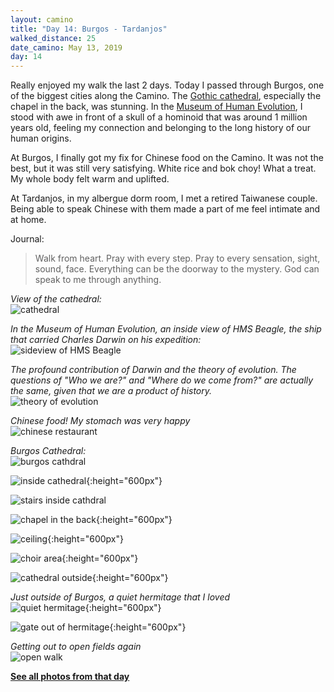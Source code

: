 ```yaml
---
layout: camino
title: "Day 14: Burgos - Tardanjos"
walked_distance: 25
date_camino: May 13, 2019
day: 14
---
```


Really enjoyed my walk the last 2 days. Today I passed through Burgos, one of the biggest cities along the Camino. The [Gothic cathedral](https://en.wikipedia.org/wiki/Burgos_Cathedral), especially the chapel in the back, was stunning.  In the [Museum of Human Evolution](https://en.wikipedia.org/wiki/Museum_of_Human_Evolution), I stood with awe in front of a skull of a hominoid that was around 1 million years old, feeling my connection and belonging to the long history of our human origins.

At Burgos, I finally got my fix for Chinese food on the Camino. It was not the best, but it was still very satisfying. White rice and bok choy! What a treat. My whole body felt warm and uplifted.

At Tardanjos, in my albergue dorm room, I met a retired Taiwanese couple. Being able to speak Chinese with them made a part of me feel intimate and at home.

Journal:
> Walk from heart. Pray with every step. Pray to every sensation, sight, sound, face. Everything can be the doorway to the mystery. God can speak to me through anything. 

*View of the cathedral:*  
![cathedral](https://lh3.googleusercontent.com/_PFn-NAoQy7TAtX9y68WGbwpxMQqqEIioLIc41MXPJW9ylBqUE6nS0xUbwA_H_Zi7XqVkq7z2w2Jzw6twCspqdV29R3g9qEKNmSdjEl9VaTDCVJmJF9_BQm74wK3rqKWzG2CSduUoRyOQmp2UYi_D1JL-K3WYpx53-3AP9wr3TQgFxiJd69Wz7ELrMi60vAHih9_FcV-rQRruy1R9b88WJsADg_HtfdxMBmK6nDPJYgcOjvpsVeCV0Mo1_xK3A6xyRaem9gkpGTRyp7JI612lkG7jNeelAH6Xkiddk_SMiRKYlVt8QHvM5YPSdQtCJHTMFxJ-Zb4G3uuL6UPtA7ZtVpHAUY0AloP8zCp0DMlL58HEsyUcyUbSsNk7c-KUiGCDBvm0MnGMcRYvvP-RBoFOktsZG39aWDXqbTG2ezTL5YQL9mjXsy4-E0ktdmLSwZE6GFTicGnW6wR2pm5kbxtwJKw6np6YvFzTEiIDMC4FqPL6IPJH3dPoGBTi7X8cma13JA-USnSJio9rOqEOv-XdexnP6Pt3901U0LRgvx2LDXQ7YQ_i-IHLd9RcmMnL27LZ4zu6lS6syp2ld-W6MjkizJLV1TLtZpisiQuyR5oe9K5171fUrfQYEMG83k8KR17sGp8D9zfrsFX40-DGPoZSTggyTRUdYLPReFYdYScGdV9za-KTZp1_QJgNCsSzTq28CupJz-o764QI9btEOtceN1ZupdGHSm19BAFKbZY43LfA5OulJBj3hY=w749-h426-no?authuser=0)

*In the Museum of Human Evolution, an inside view of HMS Beagle, the ship that carried Charles Darwin on his expedition:*  
![sideview of HMS Beagle](https://lh3.googleusercontent.com/toGJNY7CfT4w-2OYzgezCVCYu7ASk6-8xMXYE-RcmtLzGREWGdOOtaptz572nbq6W8E96VKFIE7-fSMKzTcLaJz7Wj6PAreGkZAr-eV9LOj6i0cV2-afWAyoPfxRNqpQhjNRD-E_NQebV_dKDTxo6DOqHqVmFpNfhXyxX4Z8lXjVuVJ5wR5-Ob6kwY5lTsscVakiLJZatqo1zbQMw8uizfCZ8_LTGKRKZbQK-k7WFlBhWofHnNvhuLUBx-cXYZ0Vv4v_q7OW_lyHEFa1ZDRE7zWgY2yN4l_LlJ-FzmTX53mlvUlEpvlJscyPXPgFatA1MPMoSI2YOZRZKM6rnY-SIyzVApyGa6DeyydxQKaR_kLSsxmgLf29Wr12o9yrywotzfG3ydEOcX2DG81JINF6JmNsxvFiUF9qRq6I7SrRbVo-DmEASYpOb9ER0Cq-xSKL5D_UmWkC94Qgq2kHXsDhjsMDVA0gXxXatBsB9SMmy3y7y8fgoQPjQ4W_OcBfr5Xw6WZUR7qI0mr-zOCdKOb7C4_DK2F_zFhBTpV9qGlqB51-r6xCUijliPYQaeU-38Q6NgrLsXF33rZWrqj4FdLd-aYhL-udyUY4DVG9WUwEUgTLQPcW3LdmLTkoRITFOACkmTt27anL0HxbzSfpr1wY8v3Tkx_B4jmqGxLOwxpGFGfe1zEr3bvzvMKeBLD-56qS_eOX06sNC28nvfrcRcJrr-pEEhhHKENBaNAveDx2ZxRGnsMk1UaRtoU=w2500-h1406-no?authuser=0)

*The profound contribution of Darwin and the theory of evolution. The questions of "Who we are?" and "Where do we come from?" are actually the same, given that we are a product of history.*  
![theory of evolution](https://lh3.googleusercontent.com/lQpQzc0_gAXgNzYStcpqV94YlVd7WnawOj83qJAOvD_7R33U85WEFKn_WibYXZHZmDBMZlLHkJhsY5lPPxNTvIKnPvHsgB_RXfmgbfKcZ2vpOdruWB7WkzvECbe9abgOjaxUnVjpjbWgSxaLW46uMc0R5AWHRizNoy2CLmdaFaZuYcWtLvPDWugmTF1-vzQEb-wPAHF6_krgPWZh5bqAoDBeoBfRnu74gAAMHt5sUssQHce25wsWC3yMcC8qDLPGpZlmrN-VK_rYKajCZM7Fm857k99xMzRM4mWDq1ngJ39YtUFu8EW-0mN9YvSay_xTVHhDOlqH-bPXcToH1GyPl5WX3DFWKtVjFz64GhGwPpd7__gPZAzFU5Wswj0RzYfSmmtsmewyuF6W_1Oh9B_xHfU-vZa-HASxe7sLSzcN0GgbCrDeuvjHOUyKNdRQoUUKMyTsoKGazcuAMOade4a0FOQ7rWajGAO5Ta0s3Tsxyd7BSot9LUmVWVeUa3BZNZb6oSqzngrmGAiiAAbhMaoxURzY9a53f4-i8pHxehnyyv_8T7qm9IL2uRV8Sk9MWH9xadnJ0N4puHm23p-Z0JLzyvWLOABIFduGSaUgtlFL-POJxiAtYrUf_eA0db6YlPMRnMN1aHnLOudxSKKfnLzxFpNA9sDQ3BX1xh1zDfvC9gRYKaKqUXO_2gS_G7TnXN5SZ8c_RGDGXonOmQl6--FHm15Xo9cd9bx8C79hvQLRFKXI9NHpbv8eML0=w792-h1406-no?authuser=0)

*Chinese food! My stomach was very happy*  
![chinese restaurant](https://lh3.googleusercontent.com/2ZwSlGPgdAt1BhI1uqYKpMnCL2NggmO0MLVJx1GQVUegtm8ZLJvvM43sh3iTfLLW9e5mBGQrmwCdMQ7ZvXZlQLEzu9C1ANIS7cVJ0xDEGu_aBB80NDKCUHK4VEvb2oRF01BMKQH8fV6wurKBDGRBX4I8XLKyJK44W4C2Uo1v7dSjEgD4OznWc9fbcSl0KTs4nuO7fPtCIrJXljPH67WtGHkKqDCyNMBk50JGFm-9pzaFwgKE64BuTJtABn9eraNoCmUoCMX_SwPI90_moeJ2KWBROLdjq7Jimu3TBgx75GL6zE9lS2xAK49SnwK_LsMXfNUATt8vkaMYi4HJzBtKCG10lEr3cZyUHv-p07KwOcEnDhQn0DDiR9Xx_y8eKCT4xrhrspSw-sZV33l5FgioYzS2L_ZN5csb1UtjoggRpagf1VddgY3QICgTYIHrzSrQzDYzw3If1I8XYN2yv5v8gTi0jR2qFOITuYx-UdjLGucJoFPTri3BQPGWeGo8bNIO0LJ4qG85dCh-guAYovIA1a23Ns7Q-6PTeOX-OyH6m_AtXXapz4DYrgByNTIvAfpz_pOt3GPwVGUBeFnK7RFVt4bcCAsN_YAjiuuO74XV6DKaH31RdyyO6ThxhTxTHkYzHUxUDICTVjjQNDePS5b-oAE4bDIB5B6tm9UuY_IIDNy5-oHUwj_cVSLSFNKtiS1Peaplu4cqvRy1BX6YFmgSCrLXnv_g95v2egiK7146OUkqhd3hz36QZes=w2500-h1406-no?authuser=0)

*Burgos Cathedral:*  
![burgos cathdral](https://lh3.googleusercontent.com/86xEY543xsmOmlt5dBrLYgC2EVGvsUiV_W3-tprnM6lQl9oP2wz3MAqWM3Y6gs1PthN2C5kpVAuYV0YYtEFilt1ViVN9u9KjXo2YQiwEZZ2RB5pNJWwXRXwuFXCvghNf31uZEp8krTXFqOtrPdGW0AdrtK47-yZ9FU2oCi5hhAR3ZjwscbiS2rpXJpd_TGRpmu3bae-R-WinlTB5pnUkStOzYKYC6E3nD-HlCMgZCBCpOY5ays4CV1b1wyVz24PRjOfsGJXE0xyt7FdsYjBQLLeDRVYcBZJwmDOTmG3XJWf7F2uoCp3yLK35Vy3Fsz3GFYkinJ5cMT4l8TUfNMhqJgExnmANMSW-ojzYOQ8ic-PBaUYfKQuL1TokcNjSOaS5WIp4Wb0tjhvkGhi6KUXcbVLGuziJNjMhv2yYief56Vk7bRlOoMwRTOPXfFm_bSv1hpM7qxUq-IPrMEQ6699SAXVFPU5epQfSuQQXQcTVV3ZPhhXzPa5zY72c2MJohhl2cB_ZZR9FXDiaWirfTSJi-hbLU9SrBcVCNu524I3GRRT-TuquhtTsV9u_qY_jEAziTRFiKk9jxH0DodSCOMsbLBPv5r6DUZeUr7MBpoLwuJx409vwCSB0addlxamhV7VIwdLs7XzAP7Mi2fOnENzO657RwbX2zs8itjp2WQm2AKdp8jLRZzewgVbkhr3T2A448myfkaG9XtxA7MNH_Q7jfd2KuHPBfN5leGJg7gf2iNwubYp70kLEJn4=w2500-h1406-no?authuser=0)

![inside cathedral](https://lh3.googleusercontent.com/lA7Ybfp6It7gpoMQIgw_p5IQGxgrbod5MJei5SxBcm2mcGGSirZuxnYFjyVqL6fv5Rz-tA-_TjcPosU_AaYecYmlu-boFFsHjEd8J5msEZJ8l7XUpvrjr3efQgcRQ0WnErHLL6QXAu6OpMirxKhU9ErtFw8TgXfldVVPjlmdq-DhUmTWwqzSbVmAta8_Plc-Izf1eHRyBOQ_GiqH_MsHz9wajzQHIFQjtnDPjwVUoipGc8HkjFkGBhlF8ns__W4aftp_vbG4jpK_1taXOqu_yadLUV5F3OTH3M6reJ15_35vPGf3N-Y14XezIJXn32CXGN_S-O42HFLBXJPrny6cRIiexGJRB1UbZwgn6SN3JPz0ieUc-cCj5w9GWnTLiIacZr-3O8FhuFUtVOqIc6tc7NPzgpCX5gyD96jegIKbV2IFTnBMItO9ZawcsYBRm-Vd_hWGyMYFFP4-0v80_aZ_xLnHhLYZg4bmbmZsv8cK4VapzN7beDhihAaNkbqv4whJuw4iSyBWqpFBtCOkau0gQFBfq8W1Ti8WtwSbI7pQxIhp8EjiYyvKATIKGbanwKJ3goNfnYs_XbDb18UdEZ34LtSsL7vaO-NV9SIf3aSKGJk1gVUNFyadCHjoMKXIJmLjOdDvnF0ZtdRovHFYrmduXbSu8N9UgKE-VZ13Zdkm9RAdTIGRdXG36sCZoHbXxU_J5IxiZHtglNLa71Txc3IREwB9tepv7xp2aQNS4ZS23knENB7IKuRb3rE=w792-h1406-no?authuser=0){:height="600px"}

![stairs inside cathdral](https://lh3.googleusercontent.com/j4nFWXmZytdOvtDXYI_fqyrHBHxFaBhyEgG-pfyQr0iTTdlPv27gfwzgQ0Gp3sGURkYE1FWxYD-Ie3aRwhfOzet_bOqmbRXVHrKr7gjq4G0jsKdxxyGHGentmvOGe7KJZ6an5Y93n4QHvsvtkQdv91RJxGPIpkw8Aql082kMfuNYBUGnS517k7eMgvgq8gnE3--T_5BiUI5BsoN8tRbadkzFNaZk9rqiDWVHhsdBBgtuq577lChllfzbVwcDU8iOEElBCmAiEkNi-oaFZKQm1Pf3MxwPOwp6SbNJsSdjXvo3otscfdV-wx_CbBKms4UsnX12q_HWHrhM_v0Id7gPjKpj6cSNtBWlqslF9zd0K6ymIVVS2TP8d2a8hU4rUMITHoEWpe_YLoV7lqiAZJiTWGOb8AVIrIHBHM_q95gQ7DouwIyYIK9dhMfTz_7KcTuB9sTG1wP8Ga7W8J59HZFgHivZOUWgw6q5o_v9ThSqCDQ4MVR5sfhdgs8bMmWqk0EfXNRSD6jparBiXMXCzwWjTytl1j6WHk_LjKhnEg57sv4zbOYO7ejIRGq2k-ZSkn2ZkOJigWuw1_yr_jvGCWgQsBLqa4C4gvWOzjifdrEdsjOo5rcFOaXqPxkIp8g8JK0XfhXbAIRV5NbLSZ_c9gv0u8UjD68fpY4oSHzOOlMTD4VVqHig9YvF8BlRDqC2G0mww17NcYdpJiSJQQ50p_h21eHrPghD0JxGEzqMJ9XA9mHpUALE5piOK8g=w2500-h1406-no?authuser=0)

![chapel in the back](https://lh3.googleusercontent.com/6mt7fQ8RhHTJhxnEltNmbLFhQDo-vQtyVgXGeprQSrtP9uttPvtGyb51OMh1fudhEtAoHTJMRxuJldjWXrvll3-vCGfG-Q48CEeXv0FU2zvVxI9BxX3zI0Q6EqvPixdSXgVPwezbSEtdxCby4RgIYNNzLnnVdzHorU0ZhBVnxLtShMP3f6ZcOifBVeYzRaE2VVZUR7PUqH1F_KnXpBztUbB_y4ixOmukeK1cIS5WRaEuiyo5utuuwGHdlw9VHf7Yh5a0A8Ckvjc24Tx8k0eyWFToFzu0n4D3spIULyjBAT8V6BQw56txyyFaWfBovd0e6QPkAH9FqJ6UcBP9RYBbZ5LgHsOKHmdQcCGbGMMX7EHKfT7Foo2A1CzR3b9J3rnW83NVs4E4nalvXAUWB57ts-6bfRokn7Hj1yKleotd1zu4A57rPZW3De1Nqu3LptaVX4MQtPox1b7oNiQb6ZKsU4ezUCo3lAF0siK79yvHWC1dM3PbSY6va9WsijnYAdeCqE8VcS8szFeD3961RlBhR5h9XjIxylXNz2f-Ds1sOLgV41vb1xCyNsNkizCkN9Lp-HPBvhGHB6XAPH9QczCilRQzM9fZBvhxotIJqrGPyCJ9Ze2hYL0fTZJ4Mh4Ycrfcd2VxpIIaCEbpaMlRDFhw3yZjiDWY0-BZqXZViP07_RKjumzhd8xCHaKJR-D5c3CTRCewFalJJnhU6YLRDz2F4me_fQVvc8VTzh6n2G9ws9V3yFY2Jn2fxUI=w792-h1406-no?authuser=0){:height="600px"}

![ceiling](https://lh3.googleusercontent.com/lygc4xi5iL4yTsnrmqDufIILHbV6klu_B4u-w-bznF7MogAavcvCRpjwLM2TvCqN1ZbMQeZ6-IAv-tSMsYPx4Hlv8T3cQte8QjB2akfevXtpJ3naV-vuIEmxJX27Kdt0qQpS8xNr1ARgYL0RV6C5w6QqkzfYobIW0skqdRYB8fHiFQlplEOa0XBt6pe8qKf1lQfZ0Tt1nzLRinZbQrM_czMbEWBDv8n_UG3BiFQifFWLuSNAV4prjwDw-6Lkmgf092LE8fMTvxMGIp6vwiPL3cSTRsO9iUR7XuKhuw9-4GMZQnd2VPcldJW4ZtAhiVuX6EhGbFGkwrQFRDMxi3yTo3vtVAf1vLt8umQ9HdahXENH8A-pNOsvWppLbftheeVjnPMUhBmfdp6HSfYcA7C7cYd_5qFNVm3y2IjSNw_XZNgoGJqbe_DiVqdpYie6cCtrfa5Zjb0lc0eWKfIDMmLwM68gaNMgESOGpTvxSYZsHRKfS6UVWJjtMjele89QHzaikLgEIRJYCij-mEOJPOPTzA6EKR6zIpXQ05ikGnMrqg5lMkGc91UTg5SipmcKgnluvveDLPUOStjK38NZUlr4xy0r5VwvmohZscxhEbZkGsSS-tHyUyNb5DRmtB7nUVUJv1xiEGai-sMiD2248MNbXHjLZzi3hqcMNOCqrl67K7J2r8u21IHPqlJ-Kj_ZmKK92vlCn3iP6U_27jMnXqiFcySj5D5Jd2sfzM2zr-xMo7UqATZRBg_CIdY=w792-h1406-no?authuser=0){:height="600px"}

![choir area](https://lh3.googleusercontent.com/LZNQpVy8F9O08n-d7x6SJroBgwypwYCnjs8LBzSDCDNxM05pxrnw-mWqBLRzeBCyAJD_6KbUDXHipnPHyJv8qkNyj-j3t6i_6YAD1Jd4190YVwXLBc-df4JPG5XxozaUixK3Tk7EWKjQaPqncbctccAzl7bfNBNjSlZTtcOtp5wj2WtOiZdE-bqi3sW2BWL2eat191BF8wja7HenWhGUc8o1_4nza9vu9TinWqEMskZtpWnk1pPr6C48NV4pNcr8QVFQw_MTKd4wv7fJisAIoZetRaSjqPEURC77F3av9ftXmdb3E7UnPld6g6692Ov-26zXKexOSmY04wG3S_k1E5JmgMwDu5yh9y0NQfkZr6VKLWPpUaQWElpZIyXTu8Qx09-vt_DjchYzWsQahAZ6S4v5x6xbc-6BwElaVy8uBeDmfI0fLHw1oxf3yzat-w3cUHN15h38C9Pq8G41D0iH7FLRn-AdTc4-sHS3x20Lfye5e4EPR5KKuzp4m30Oc95XoAOKrmUvEAi_f0ip6mCtdkr1ySCW4psnARd7zpZG10PsaCheNRaqYFk0yzBRNno3vuvLPLTgTEeKqGzmJd0D3dLRTOs7Aov6fi7cLSsquTzcx1LGSqeYm8YZoMR2_LSJFu7K5F1DshAkpbnQ--Zeom2ln7QA93IccUSB1666X9M0xN3u-qFrGbarzWW388GzYlqlu6UzYUBXUq3XbbD8liFYQENGqnAz5m3pM_QurP9xeTyTalr8Omk=w792-h1406-no?authuser=0){:height="600px"}

![cathedral outside](https://lh3.googleusercontent.com/M5a3PgnoN0wK1NDdWXvJNAaVAPwdaXEqlcGbWvc7-TwFo7uLBGs-avb6JCJfpQYvSYZlWFQysMTTo-uINtVtrfa3u9q2HVmf51vCHzoesrG1bo7fKNkVwOae8TD9CKrFo9yRjehmPN6_ZSvhoi4TeBiA5TMUf71vr7HiBye4dSk7vE0ze2GapjrcERlQ4kToIXAnQ1VN6sdGZD-5Ix68fvdwPtojzwl7dJxZKkbxDBZrs93fRG8f0GSaHjqyt6IsSRhUL_l6RLxoZedlUQlfs-veCaA7zUqNOI0DFIVCoP381V6ugaCk4mXHRZMAkQw3-HNy-ds7rzQE38cy-LqUhUj3ylAKYG5jc5dboy0eJslEHLNe7OqAwc5OD_anp5XZappq_KtkxNO09h8SYmNVh0Ah4MHbGq58tNigbGLHOKA8gaUCSQVUtJTSUoA5PKAxN_e1kirNrv8X-NgMt3iypktbEM3IOp4OSmCxTgJeMSTb_-2i5Lg1-2Aphz8PNNyA5H5sUWi_O1xjKwEgP4h6W8US04YG8LXhblaso5hstxPrdgdoZ6jI6D7CcVMi2JEeo-tlEf-bWld2wr6JAhEdYuHjdwsxojZL86cF9dDrBbj4spulUxmkLhtV17CyWnXhIxw3RtXIPlPEH_XWpEF5QDAudGJdIIz3wHGdxYjxJy1DgXYJsjDgk0Nq6hZ3ou5lE_DIWfzaZX3Sb0s9-FG2n9ZjwnGKMBHpAooELxlRe4g-F1Yyelv7qKA=w792-h1406-no?authuser=0){:height="600px"}

*Just outside of Burgos, a quiet hermitage that I loved*  
![quiet hermitage](https://lh3.googleusercontent.com/ZIUlBXLqK6BTNIqW_8kXHhjvrwTJImEdkPNkhqk6SkuE_o01xS7xv2EBwQkWbh9JuBKi6Clb1cwnkFRoGQUrh5Yhnz5pgieTVkH55V1BrkatYZBxh9LPf0gGIUv-WW-IBSWFxGMStHdVmR5_zB0x7CyGbNg84qKcUJpSrrlS0_DYTr400TUY384wWuqkC88PW09kUMXRnYXqOCkUu1Sv76N2CEVZ5HzmOPIcKKK2dDb1Md2S_msiuZ73CUV4_UIifyXPhMrwK_0Zmhd5d0Ztgk-UcDDZeP7VGW8toNJ_DWNKxUqFht-fTBo2hmAV0D9YceWkL2ix-cTofzw6vAmK4clxDiMbFX40a-lzW83AwieGxWVAoCTqAqxgyYX3-lpouHuo1Tcs3uQk_1shmB878yagrYsLgTzOaX3ZatdkIYhHfIZJo_R_JZOUgZpbIiClR7C4bPDnI3yK2p5bn6RJpxIaM3ctoVXUmWE18wxKr4O6g9NwrDK7GHQ5_sjsf6OcMjMIM36bLzH87FI6SuWQtn1oCO4i5yU_xL-ynUTuG8dU4pBHxObC17kNlUokgu3_7vMUGr2fKFyGNKkSk8_FM8zPtCOC1ORpiflgaPe3eVDdeUwRqXrViQBLkLn5tIu6ZQZMoYvdnEElxTDlUTrtaZnS5c76axHLiXXjNFNLnu7SndNe_oy98JSVlYvECwoNGVriJ953VqeZ1zczJ_TfuSDPlinvJJCytRGMGNUlr9I48QHWco4bYQA=w792-h1406-no?authuser=0){:height="600px"}

![gate out of hermitage](https://lh3.googleusercontent.com/kQS7rb1nKJ4XiwJ5mYrXlKCgdAsJ30_n_h--AoojDJBfUUNZSmFieaxU_u4K1U0OMgTcPwfVKoCUDLgYuCBgz15AXjOmgaxMKhBJZ61LlvOeEwtUso94TZFVkI3b_Sfk9XFB0MR5OyOlk3tQspmYIsLtzK-EYywQGrmUL0vvFoVlRkbRdcVQx4zejDPtgqz-9ccaTJMJ-iSMIrCp6xZlDbXXgLbQdg69BgD3sShSd2aHurDVnlklPkZCw9RtCGrphPt3_Y4xRgww5ZAtQXdFkmfiv2K8G74_9Bk-AJj-yHHszOhq1h3naxWpajtrJtNfx5OiiFQj7_S7jodg0flx3Wv8kazh6j7b3wcrsqVB4wPQslIa9kcRrMfddqBYJ1BfF5tGCJnho4YzC-GHCFAUGb2IVgTF8wEw-GU7i4I2I1KgJAXg9VGGEuIirCxHB7yDx_GMotmadOqXGvJ35LW3F8DSd_G2-kbMDDdRmSZaS8GFY-IbV9KqoPNe8wCxxgLjjAzpiG0-Dzu5mfamz7OJDyBLV9FXmbxLNWXXggyc4aIEF9Pw1O68a55gkogWe4aJ5O5a-FCbhSnktkUBvRXQn1eWVMtF6_x9gRj1gQuhkJ8paD4ataeOxKjcKOYah563TmGumWkFmrMS1m5LXTiLpbE1IJZSbXCDusUr_xDm-R0MjVJMHqizwUNyaK_0l807KuwM2LYIrlgsGl_3hc22uFeKgwZh3Btm0_QUCB4qVSVfrilwgG6d864=w792-h1406-no?authuser=0){:height="600px"}

*Getting out to open fields again*  
![open walk](https://lh3.googleusercontent.com/Pjs-pC5Op9ogyB8ugGqswKJ0wEPwV3-o725ookFU98x0vtucd549DlAlaJeYT4RuRe9ILrxRHCQ-NDTBTlGBzBEXLc9MF0Bt67EHCPmd7vVfPIyDEw5FJrVdOuhpa-YEu6abG5BU-8l2LI0BjyiQ7tPeQA_o0B_eHHWLk1ZTwU2Mpyo2V3T6XuFGm3VPXxilVnb8yvTmKLxmwasM8rtmwGkO3vGOBV4GT1rdBDs9H8mWohrZcZgK_DVfYKAxtNdF8-lJicM8peW4OB1k1FGPmQJnxdPxC31RQDxVSGVAvfzkzvnTFn8NdPEjIux3k20Dl5uggD5q2tCUqmhwptFyglsE_VFj6SpI1VXvsl-48zde9GZ6n3i5r4XNW9PyXKibrbeXqcBy3Cj-U6oVW_TPP9BPCYaGeE2yKDYPrv8dKwl5z0AQ3wGxbORd2X7wHNtmloJSNqbPrSvEp9AqUajehX235r_Lc3x5NgcqBS8wLewbsNezeWuSrt8_FU-YTr-7i2pkzbW3eHzrkyQ4CcGVZLMwMdjpDw2Feolwxpmpo_i880LvYsAwNI3xNZTNl6rHzaNIWICmB_b_5UnQSa-GYwPSPLhSq-8d6le--dBAJKA7-WbNyAJNg9lc8u-QN1s5gjbgvWy14m2tvFMBE3tiZ6VnAy2yEo0TaJ083a08gb26gjbYoxb6lymcyA7HmOGAa8rw1JbGC7f91ffFQE37BdklIVLGXh6g5iuTxzB2qdjYFG3WGy133ys=w2500-h1406-no?authuser=0)

[**See all photos from that day**](https://photos.app.goo.gl/rbBmFTQi3mkaY8j96)

